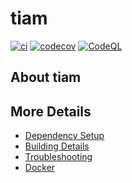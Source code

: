 # tiam

[![ci](https://github.com/t-wynants/tiam/actions/workflows/ci.yml/badge.svg)](https://github.com/t-wynants/tiam/actions/workflows/ci.yml)
[![codecov](https://codecov.io/gh/t-wynants/tiam/branch/main/graph/badge.svg)](https://codecov.io/gh/t-wynants/tiam)
[![CodeQL](https://github.com/t-wynants/tiam/actions/workflows/codeql-analysis.yml/badge.svg)](https://github.com/t-wynants/tiam/actions/workflows/codeql-analysis.yml)

## About tiam



## More Details

 * [Dependency Setup](README_dependencies.md)
 * [Building Details](README_building.md)
 * [Troubleshooting](README_troubleshooting.md)
 * [Docker](README_docker.md)
